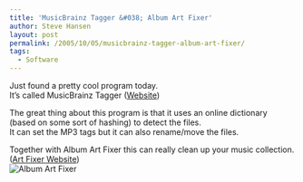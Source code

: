 ```yaml
---
title: 'MusicBrainz Tagger &#038; Album Art Fixer'
author: Steve Hansen
layout: post
permalink: /2005/10/05/musicbrainz-tagger-album-art-fixer/
tags:
  - Software
---
```

Just found a pretty cool program today.  
It&#8217;s called MusicBrainz Tagger ([Website][1])

The great thing about this program is that it uses an online dictionary (based on some sort of hashing) to detect the files.  
It can set the MP3 tags but it can also rename/move the files.

Together with Album Art Fixer this can really clean up your music collection. ([Art Fixer Website][2])  
<img src="https://i1.wp.com/www.avsoft.nl/artfixer/Startup.JPG?w=625" alt="Album Art Fixer" data-recalc-dims="1" />

 [1]: http://musicbrainz.org/
 [2]: http://www.avsoft.nl/artfixer/default.htm